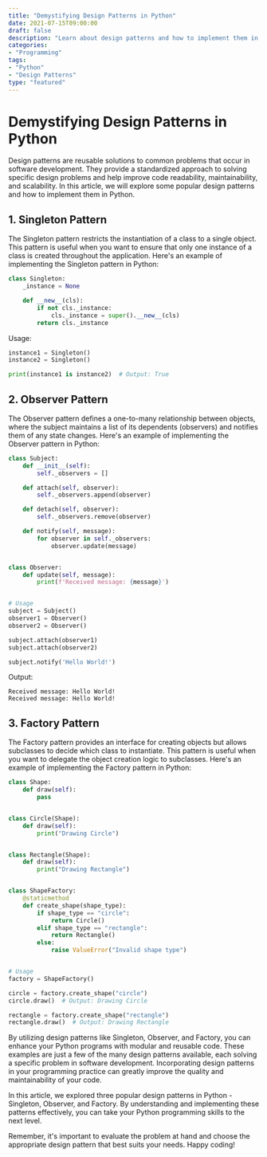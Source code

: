 ```yaml
--- 
title: "Demystifying Design Patterns in Python"
date: 2021-07-15T09:00:00
draft: false
description: "Learn about design patterns and how to implement them in Python."
categories:
- "Programming"
tags:
- "Python"
- "Design Patterns"
type: "featured"
--- 
```


# Demystifying Design Patterns in Python

Design patterns are reusable solutions to common problems that occur in software development. They provide a standardized approach to solving specific design problems and help improve code readability, maintainability, and scalability. In this article, we will explore some popular design patterns and how to implement them in Python.

## 1. Singleton Pattern

The Singleton pattern restricts the instantiation of a class to a single object. This pattern is useful when you want to ensure that only one instance of a class is created throughout the application. Here's an example of implementing the Singleton pattern in Python:

```python
class Singleton:
    _instance = None

    def __new__(cls):
        if not cls._instance:
            cls._instance = super().__new__(cls)
        return cls._instance
```

Usage:

```python
instance1 = Singleton()
instance2 = Singleton()

print(instance1 is instance2)  # Output: True
```

## 2. Observer Pattern

The Observer pattern defines a one-to-many relationship between objects, where the subject maintains a list of its dependents (observers) and notifies them of any state changes. Here's an example of implementing the Observer pattern in Python:

```python
class Subject:
    def __init__(self):
        self._observers = []

    def attach(self, observer):
        self._observers.append(observer)

    def detach(self, observer):
        self._observers.remove(observer)

    def notify(self, message):
        for observer in self._observers:
            observer.update(message)


class Observer:
    def update(self, message):
        print(f'Received message: {message}')


# Usage
subject = Subject()
observer1 = Observer()
observer2 = Observer()

subject.attach(observer1)
subject.attach(observer2)

subject.notify('Hello World!')
```

Output:

```
Received message: Hello World!
Received message: Hello World!
```

## 3. Factory Pattern

The Factory pattern provides an interface for creating objects but allows subclasses to decide which class to instantiate. This pattern is useful when you want to delegate the object creation logic to subclasses. Here's an example of implementing the Factory pattern in Python:

```python
class Shape:
    def draw(self):
        pass


class Circle(Shape):
    def draw(self):
        print("Drawing Circle")


class Rectangle(Shape):
    def draw(self):
        print("Drawing Rectangle")


class ShapeFactory:
    @staticmethod
    def create_shape(shape_type):
        if shape_type == "circle":
            return Circle()
        elif shape_type == "rectangle":
            return Rectangle()
        else:
            raise ValueError("Invalid shape type")


# Usage
factory = ShapeFactory()

circle = factory.create_shape("circle")
circle.draw()  # Output: Drawing Circle

rectangle = factory.create_shape("rectangle")
rectangle.draw()  # Output: Drawing Rectangle
```

By utilizing design patterns like Singleton, Observer, and Factory, you can enhance your Python programs with modular and reusable code. These examples are just a few of the many design patterns available, each solving a specific problem in software development. Incorporating design patterns in your programming practice can greatly improve the quality and maintainability of your code.

In this article, we explored three popular design patterns in Python - Singleton, Observer, and Factory. By understanding and implementing these patterns effectively, you can take your Python programming skills to the next level.

Remember, it's important to evaluate the problem at hand and choose the appropriate design pattern that best suits your needs. Happy coding!
